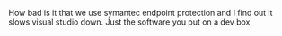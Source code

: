<!--
id: 199842349
link: http://kevinisom.info/post/199842349/how-bad-is-it-that-we-use-symantec-endpoint
slug: how-bad-is-it-that-we-use-symantec-endpoint
date: Tue Sep 29 2009 18:27:56 GMT+1300 (NZDT)
raw: {"blog_name":"kevinisom","id":199842349,"post_url":"http://kevinisom.info/post/199842349/how-bad-is-it-that-we-use-symantec-endpoint","slug":"how-bad-is-it-that-we-use-symantec-endpoint","type":"text","date":"2009-09-29 05:27:56 GMT","timestamp":1254202076,"state":"published","format":"html","reblog_key":"IkdosDU3","tags":[],"short_url":"http://tmblr.co/Zw68YyBwLej","highlighted":[],"feed_item":"http://twitter.com/kev_nz/statuses/4456292115","from_feed_id":"650289","note_count":0,"title":null,"body":"<p>How bad is it that we use symantec endpoint protection and I find out it slows visual studio down. Just the software you put on a dev box</p>"}
publish: 2009-09-029
tags: 
title: null
-->


How bad is it that we use symantec endpoint protection and I find out it
slows visual studio down. Just the software you put on a dev box


